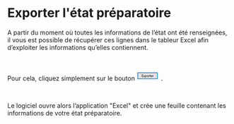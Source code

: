 # Exporter l'état préparatoire

A partir du moment où toutes les informations de l’état ont été renseignées, 
 il vous est possible de récupérer ces lignes dans le tableur Excel afin 
 d’exploiter les informations qu’elles contiennent.


 


Pour cela, cliquez simplement sur le bouton ![](Exporter.png) .


 


Le logiciel ouvre alors l’application "Excel" et crée une 
 feuille contenant les informations de votre état préparatoire.


